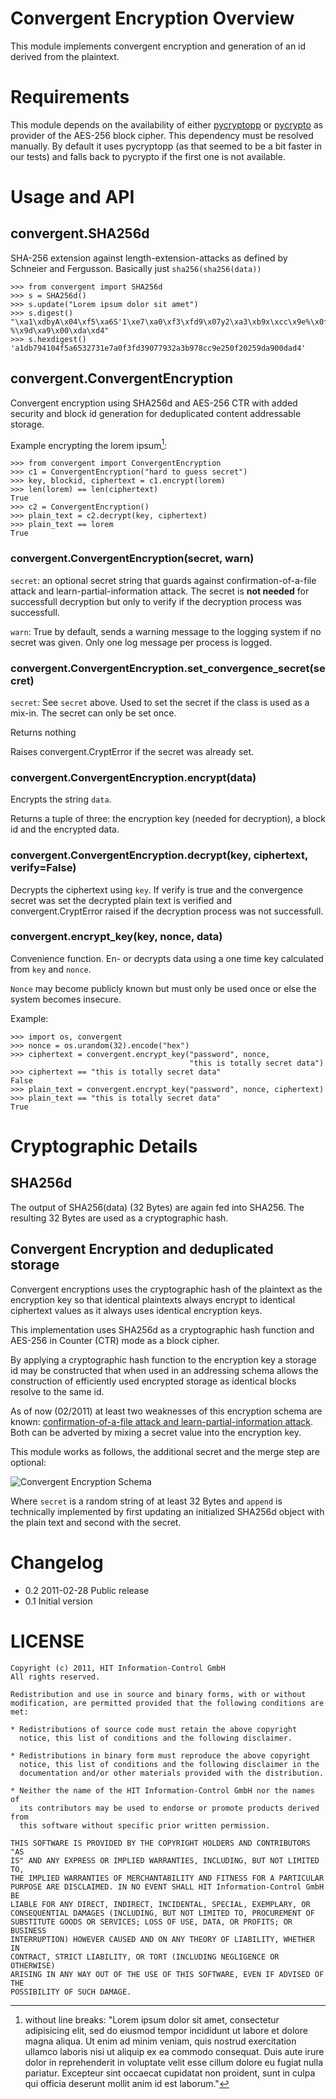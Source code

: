# Convergent Encryption Overview

This module implements convergent encryption and generation of an id derived
from the plaintext.


# Requirements

This module depends on the availability of either [pycryptopp][] or
[pycrypto][] as provider of the AES-256 block cipher. This dependency must be
resolved manually. By default it uses pycryptopp (as that seemed to be a bit
faster in our tests) and falls back to pycrypto if the first one is not
available.


# Usage and API

## convergent.SHA256d

SHA-256 extension against length-extension-attacks as defined by Schneier and Fergusson. Basically just `sha256(sha256(data))`

    >>> from convergent import SHA256d
    >>> s = SHA256d()
    >>> s.update("Lorem ipsum dolor sit amet")
    >>> s.digest()
    "\xa1\xdbyA\x04\xf5\xa6S'1\xe7\xa0\xf3\xfd9\x07y2\xa3\xb9x\xcc\x9e%\x0f %\x9d\xa9\x00\xda\xd4"
    >>> s.hexdigest()
    'a1db794104f5a6532731e7a0f3fd39077932a3b978cc9e250f20259da900dad4'


## convergent.ConvergentEncryption

Convergent encryption using SHA256d and AES-256 CTR with added security and
block id generation for deduplicated content addressable storage.

Example encrypting the lorem ipsum[^1]:

    >>> from convergent import ConvergentEncryption
    >>> c1 = ConvergentEncryption("hard to guess secret")
    >>> key, blockid, ciphertext = c1.encrypt(lorem)
    >>> len(lorem) == len(ciphertext)
    True
    >>> c2 = ConvergentEncryption()
    >>> plain_text = c2.decrypt(key, ciphertext)
    >>> plain_text == lorem
    True

### convergent.ConvergentEncryption(secret, warn)

`secret`: an optional secret string that guards against confirmation-of-a-file
attack and learn-partial-information attack. The secret is **not needed** for
successfull decryption but only to verify if the decryption process was
successfull.

`warn`: True by default, sends a warning message to the logging system if no
secret was given. Only one log message per process is logged.

### convergent.ConvergentEncryption.set_convergence_secret(secret)

`secret`: See `secret` above. Used to set the secret if the class is used as a
mix-in. The secret can only be set once.

Returns nothing

Raises convergent.CryptError if the secret was already set.


### convergent.ConvergentEncryption.encrypt(data)

Encrypts the string `data`.

Returns a tuple of three: the encryption key (needed for decryption), a block
id and the encrypted data.

### convergent.ConvergentEncryption.decrypt(key, ciphertext, verify=False)

Decrypts the ciphertext using `key`. If verify is true and the convergence
secret was set the decrypted plain text is verified and convergent.CryptError
raised if the decryption process was not successfull.


### convergent.encrypt_key(key, nonce, data)

Convenience function. En- or decrypts data using a one time key calculated
from `key` and `nonce`.

`Nonce` may become publicly known but must only be used once or else the
system becomes insecure.

Example:

    >>> import os, convergent
    >>> nonce = os.urandom(32).encode("hex")
    >>> ciphertext = convergent.encrypt_key("password", nonce,
                                            "this is totally secret data")
    >>> ciphertext == "this is totally secret data"
    False
    >>> plain_text = convergent.encrypt_key("password", nonce, ciphertext)
    >>> plain_text == "this is totally secret data"
    True

[^1]: without line breaks: "Lorem ipsum dolor sit amet, consectetur
adipisicing elit, sed do eiusmod tempor incididunt ut labore et dolore magna
aliqua. Ut enim ad minim veniam, quis nostrud exercitation ullamco laboris
nisi ut aliquip ex ea commodo consequat. Duis aute irure dolor in
reprehenderit in voluptate velit esse cillum dolore eu fugiat nulla pariatur.
Excepteur sint occaecat cupidatat non proident, sunt in culpa qui officia
deserunt mollit anim id est laborum."


# Cryptographic Details

## SHA256d

The output of SHA256(data) (32 Bytes) are again fed into SHA256. The resulting
32 Bytes are used as a cryptographic hash.

## Convergent Encryption and deduplicated storage

Convergent encryptions uses the cryptographic hash of the plaintext as the
encryption key so that identical plaintexts always encrypt to identical
ciphertext values as it always uses identical encryption keys.

This implementation uses SHA256d as a cryptographic hash function and AES-256 in Counter (CTR) mode as a block cipher.

By applying a cryptographic hash function to the encryption key a storage id
may be constructed that when used in an addressing schema allows the
construction of efficiently used encrypted storage as identical blocks resolve
to the same id.

As of now (02/2011) at least two weaknesses of this encryption schema are
known: [confirmation-of-a-file attack and learn-partial-information
attack][attacks1]. Both can be adverted by mixing a secret value into the
encryption key.

This module works as follows, the additional secret and the merge step are
optional:

![Convergent Encryption Schema](py-convergent-encryption/raw/master/Documentation/CE-Schema.png)

Where `secret` is a random string of at least 32 Bytes and `append` is
technically implemented by first updating an initialized SHA256d object with
the plain text and second with the secret.


# Changelog

* 0.2 2011-02-28 Public release
* 0.1 Initial version

# LICENSE

    Copyright (c) 2011, HIT Information-Control GmbH
    All rights reserved.

    Redistribution and use in source and binary forms, with or without
    modification, are permitted provided that the following conditions are
    met:

    * Redistributions of source code must retain the above copyright
      notice, this list of conditions and the following disclaimer.

    * Redistributions in binary form must reproduce the above copyright
      notice, this list of conditions and the following disclaimer in the
      documentation and/or other materials provided with the distribution.

    * Neither the name of the HIT Information-Control GmbH nor the names of
      its contributors may be used to endorse or promote products derived from
      this software without specific prior written permission.

    THIS SOFTWARE IS PROVIDED BY THE COPYRIGHT HOLDERS AND CONTRIBUTORS "AS
    IS" AND ANY EXPRESS OR IMPLIED WARRANTIES, INCLUDING, BUT NOT LIMITED TO,
    THE IMPLIED WARRANTIES OF MERCHANTABILITY AND FITNESS FOR A PARTICULAR
    PURPOSE ARE DISCLAIMED. IN NO EVENT SHALL HIT Information-Control GmbH BE
    LIABLE FOR ANY DIRECT, INDIRECT, INCIDENTAL, SPECIAL, EXEMPLARY, OR
    CONSEQUENTIAL DAMAGES (INCLUDING, BUT NOT LIMITED TO, PROCUREMENT OF
    SUBSTITUTE GOODS OR SERVICES; LOSS OF USE, DATA, OR PROFITS; OR BUSINESS
    INTERRUPTION) HOWEVER CAUSED AND ON ANY THEORY OF LIABILITY, WHETHER IN
    CONTRACT, STRICT LIABILITY, OR TORT (INCLUDING NEGLIGENCE OR OTHERWISE)
    ARISING IN ANY WAY OUT OF THE USE OF THIS SOFTWARE, EVEN IF ADVISED OF THE
    POSSIBILITY OF SUCH DAMAGE.

[attacks1]: http://www.mail-archive.com/cryptography@metzdowd.com/msg08949.html
[pycrypto]: http://pypi.python.org/pypi/pycrypto
[pycryptopp]: http://pypi.python.org/pypi/pycryptopp
